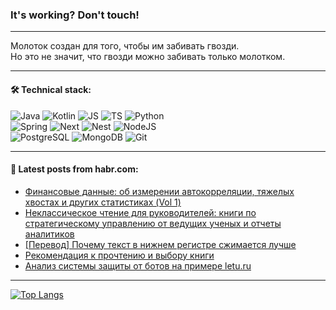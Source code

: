 ### It's working? Don't touch!

---
Молоток создан для того, чтобы им забивать гвозди. <br>
Но это не значит, что гвозди можно забивать только молотком.

---

#### 🛠️ Technical stack:

![Java](https://img.shields.io/badge/Java-informational?logo=Oracle&style=flat&logoColor=white&color=FF4500)
![Kotlin](https://img.shields.io/badge/Kotlin-informational?logo=Kotlin&style=flat&logoColor=white&color=774D97)
![JS](https://img.shields.io/badge/JS-informational?logo=javaScript&style=flat&logoColor=black&color=F7Df1E)
![TS](https://img.shields.io/badge/TypeScript-informational?logo=typeScript&style=flat&logoColor=black&color=017acc)
![Python](https://img.shields.io/badge/Python-informational?logo=Python&style=flat&logoColor=black&color=ffdd54) <br>
![Spring](https://img.shields.io/badge/SpringBoot-informational?logo=SpringBoot&style=flat&logoColor=white&color=6DB33F) 
![Next](https://img.shields.io/badge/Next.js-informational?logo=Next.js&style=flat&logoColor=white&color=3671a1)
![Nest](https://img.shields.io/badge/NestJS-informational?logo=NestJS&style=flat&logoColor=white&color=E0234E)
![NodeJS](https://img.shields.io/badge/NodeJS-informational?logo=node.js&style=flat&logoColor=white&color=70A760) <br>
![PostgreSQL](https://img.shields.io/badge/PostgreSQL-informational?logo=PostgreSQL&style=flat&logoColor=white&color=DAA520)
![MongoDB](https://img.shields.io/badge/MongoDB-informational?logo=MongoDB&style=flat&logoColor=white&color=870000)
![Git](https://img.shields.io/badge/Git-informational?logo=git&style=flat&logoColor=white&color=f74e28)

___

#### 💬 Latest posts from habr.com:

<!-- BLOG-POST-LIST:START -->
- [Финансовые данные: об измерении автокорреляции, тяжелых хвостах и других статистиках &lpar;Vol 1&rpar;](https://habr.com/ru/articles/787736/?utm_source=habrahabr&utm_medium=rss&utm_campaign=787736)
- [Неклассическое чтение для руководителей: книги по стратегическому управлению от ведущих ученых и отчеты аналитиков](https://habr.com/ru/articles/787640/?utm_source=habrahabr&utm_medium=rss&utm_campaign=787640)
- [[Перевод] Почему текст в нижнем регистре сжимается лучше](https://habr.com/ru/articles/787722/?utm_source=habrahabr&utm_medium=rss&utm_campaign=787722)
- [Рекомендация к прочтению и выбору книги](https://habr.com/ru/articles/787610/?utm_source=habrahabr&utm_medium=rss&utm_campaign=787610)
- [Анализ системы защиты от ботов на примере letu.ru](https://habr.com/ru/articles/787706/?utm_source=habrahabr&utm_medium=rss&utm_campaign=787706)
<!-- BLOG-POST-LIST:END -->

---
[![Top Langs](https://github-readme-stats-git-master-advtsetting-gmailcom.vercel.app/api/top-langs/?username=zloylis&langs_count=10&hide_title=false&title_color=e6edf3&size_weight=0.5&count_weight=0.5&layout=compact&hide_border=true&theme=dracula)](https://github.com/zloylis)

<!-- ![GitHub stats](https://github-readme-stats-git-master-advtsetting-gmailcom.vercel.app/api?username=zloylis&show_icons=true&hide_border=true&theme=dracula&hide_title=true&include_all_commits=true&count_private=true&hide=contribs&hide_rank=true) -->
